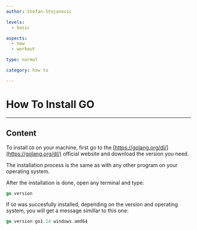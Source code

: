 ```yaml
---
author: Stefan-Stojanovic

levels:
  - basic

aspects:
  - new
  - workout

type: normal

category: how to

---
```


# How To Install GO

---
## Content

To install `GO` on your machine, first go to the [https://golang.org/dl/](https://golang.org/dl/) official website and download the version you need.

The installation process is the same as with any other program on your operating system.

After the installation is done, open any terminal and type:
```go
go version
```

If `GO` was succesfully installed, depending on the version and operating system, you will get a message simillar to this one:
```go
go version go1.14 windows.amd64
``` 

